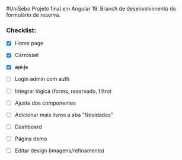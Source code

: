 #UniSebo
Projeto final em Angular 19.
Branch de desenvolvimento do formulário de reserva.

### Checklist:
- [x] Home page
- [x] Carrossel
- [x] ~~api.js~~

- [ ] Login admin com auth 
- [ ] Integrar lógica (forms, reservado, filtro) 
- [ ] Ajuste dos componentes
- [ ] Adicionar mais livros a aba "Novidades"
- [ ] Dashboard
- [ ] Página demo
- [ ] Editar design (imagens/refinamento)
